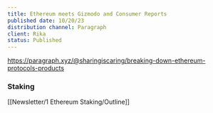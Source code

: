```yaml
---
title: Ethereum meets Gizmodo and Consumer Reports
published date: 10/20/23
distribution channel: Paragraph
client: Rika
status: Published
---
```

https://paragraph.xyz/@sharingiscaring/breaking-down-ethereum-protocols-products

### Staking
[[Newsletter/1 Ethereum Staking/Outline]]
